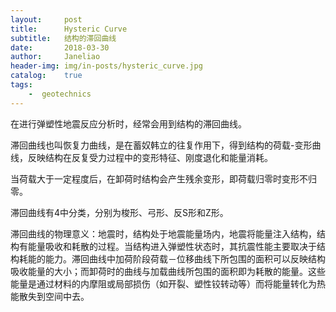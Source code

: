 ```yaml
---
layout:     post
title:      Hysteric Curve 
subtitle:   结构的滞回曲线
date:       2018-03-30
author:     Janeliao
header-img: img/in-posts/hysteric_curve.jpg
catalog: 	true
tags:
    -  geotechnics 
---
```




在进行弹塑性地震反应分析时，经常会用到结构的滞回曲线。

滞回曲线也叫恢复力曲线，是在蓄奴韩立的往复作用下，得到结构的荷载-变形曲线，反映结构在反复受力过程中的变形特征、刚度退化和能量消耗。

当荷载大于一定程度后，在卸荷时结构会产生残余变形，即荷载归零时变形不归零。

滞回曲线有4中分类，分别为梭形、弓形、反S形和Z形。

滞回曲线的物理意义：地震时，结构处于地震能量场内，地震将能量注入结构，结构有能量吸收和耗散的过程。当结构进入弹塑性状态时，其抗震性能主要取决于结构耗能的能力。滞回曲线中加荷阶段荷载－位移曲线下所包围的面积可以反映结构吸收能量的大小；而卸荷时的曲线与加载曲线所包围的面积即为耗散的能量。这些能量是通过材料的内摩阻或局部损伤（如开裂、塑性铰转动等）而将能量转化为热能散失到空间中去。

